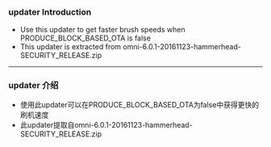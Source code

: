 ### updater Introduction

 * Use this updater to get faster brush speeds when PRODUCE_BLOCK_BASED_OTA is false
 * This updater is extracted from omni-6.0.1-20161123-hammerhead-SECURITY_RELEASE.zip


-------------------------------------------------------------------------------

### updater 介绍

  * 使用此updater可以在PRODUCE_BLOCK_BASED_OTA为false中获得更快的刷机速度
  * 此updater提取自omni-6.0.1-20161123-hammerhead-SECURITY_RELEASE.zip


